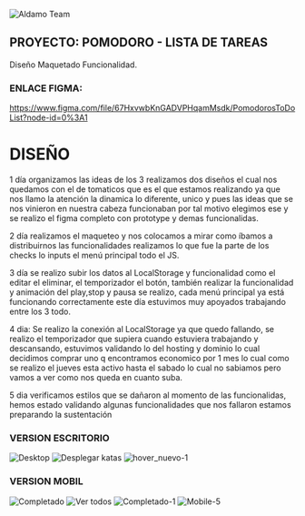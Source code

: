 ![Aldamo Team](https://user-images.githubusercontent.com/58921913/138895570-1616a7ee-30ba-4c7a-a029-bbbfd7ad3a18.png)


##                                            PROYECTO: POMODORO - LISTA DE TAREAS

Diseño
Maquetado 
Funcionalidad.

###                                                  ENLACE FIGMA:
https://www.figma.com/file/67HxvwbKnGADVPHqamMsdk/PomodorosToDoList?node-id=0%3A1


#
# DISEÑO

1 día organizamos las ideas de los 3 realizamos dos diseños el cual nos quedamos con el de tomaticos que es el que estamos realizando ya que nos llamo la atención la dinamica lo diferente, unico y pues las ideas que se nos vinieron en nuestra cabeza funcionaban por tal motivo elegimos  ese y se  realizo el figma completo con prototype y demas funcionalidas.


2 día realizamos el maqueteo y nos colocamos a mirar como íbamos a distribuirnos las funcionalidades realizamos lo que fue la parte de los checks lo inputs el menú principal todo el JS.


3 día se realizo subir los datos al LocalStorage y funcionalidad como el editar el eliminar, el temporizador el botón, también realizar la funcionalidad y animación del play,stop y pausa se realizo, cada menú principal ya está funcionando correctamente este día estuvimos muy apoyados trabajando entre los 3 todo.

4 dia:
Se realizo la conexión al LocalStorage ya que quedo fallando, se realizo el temporizador que supiera cuando estuviera trabajando y descansando, estuvimos validando lo del hosting y dominio lo cual decidimos comprar uno q encontramos economico por 1 mes lo cual como se realizo el jueves esta activo hasta el sabado lo cual no sabiamos pero vamos  a ver como nos queda en cuanto suba.

5 dia verificamos estilos que se dañaron al momento de las funcionalidas, hemos estado validando algunas funcionalidades que nos fallaron estamos preparando la sustentación


###                                          VERSION ESCRITORIO

![Desktop](https://user-images.githubusercontent.com/58921913/138895924-f67a0c59-40f2-47bf-8dbb-b5bca35790d9.jpg)
![Desplegar  katas](https://user-images.githubusercontent.com/58921913/138895962-8cfb9b72-2f17-48f3-bc6a-dc62a382ea73.jpg)
![hover_nuevo-1](https://user-images.githubusercontent.com/58921913/138896000-06e8d263-30b5-4953-bc9a-b931f81e7a14.jpg)




### VERSION MOBIL

![Completado](https://user-images.githubusercontent.com/58921913/138896188-9f6646f0-d76f-4cab-8fdc-ac0cfaf6bbff.jpg) 
![Ver todos](https://user-images.githubusercontent.com/58921913/138896218-a6c7da8e-3251-4cdb-b12b-a2f9b992bbfe.jpg)
![Completado-1](https://user-images.githubusercontent.com/58921913/138896204-8727b52f-008f-411a-914e-72e334a7401d.jpg) ![Mobile-5](https://user-images.githubusercontent.com/58921913/138896228-1907f958-3e78-4de3-85bf-d5ea75b5c7a9.jpg)




